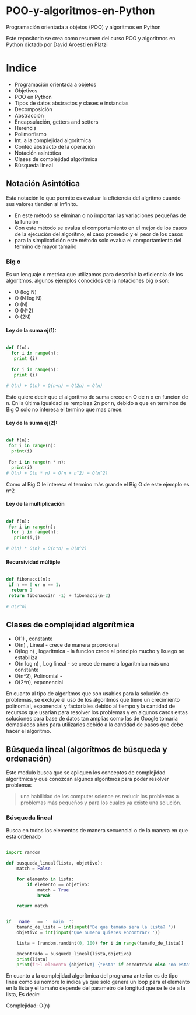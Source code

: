 # POO-y-algoritmos-en-Python

Programación orientada a objetos (POO) y algoritmos en Python

Este repositorio se crea como resumen del curso POO y algoritmos en Python dictado por David Aroesti en Platzi

# Indice
- Programación orientada a objetos
 - Objetivos
 - POO en Python
 - Tipos de datos abstractos y clases e instancias
 - Decomposición
 - Abstracción
 - Encapsulación, getters and setters
 - Herencia
 - Polimorfismo
 - Int. a la complejidad algoritmica
 - Conteo abstracto de la operación
 - Notación asintótica
 - Clases de complejidad algorítmica
 - Búsqueda lineal





## Notación Asintótica
Esta notación lo que permite es evaluar la eficiencia del algritmo cuando sus valores tienden al infinito.
 - En este método se eliminan o no importan las variaciones pequeñas de la función
 - Con este método se evalua el comportamiento en el mejor de los casos de la ejecución del algoritmo, el caso promedio y el peor de los casos
 - para la simplicafición este método solo evalua el comportamiento del termino de mayor tamaño
 
 ### Big o
 Es un lenguaje o metrica que utilizamos para describir la eficiencia de los algoritmos.
 algunos ejemplos conocidos de la notaciones big o son:
  - O (log N)
  - O (N log N)
  - O (N)
  - O (N^2)
  - O (2N)

#### Ley de la suma ej(1):

```python

def f(n):
  for i in range(n):
   print (i)
   
  for i in range(n):
   print (i)
   
# O(n) + O(n) = O(n+n) = O(2n) = O(n)
```
Esto quiere decir que el algoritmo de suma crece en O de n o en funcion de n. En la última igualdad se remplaza 2n por n, debido a que en terminos de Big O solo no interesa el termino que mas crece.

#### Ley de la suma ej(2):
```python

def f(n):
 for i in range(n):
  print(i)
 
 For i in range(n * n):
  print(i)
# O(n) + O(n * n) = O(n + n^2) = O(n^2)

```
Como al Big O le interesa el termino más grande el Big O de este ejemplo es n^2

#### Ley de la multiplicación
```python

def f(n):
 for i in range(n):
  for j in range(n):
   print(i,j)
   
# O(n) * O(n) = O(n*n) = O(n^2)

```

#### Recursividad múltiple
```python

def fibonacci(n):
 if n == 0 or n == 1:
  return 1
 return fibonacci(n -1) + fibonacci(n-2)
 
# O(2^n)

```

## Clases de complejidad algorítmica
 - O(1) , constante
 - O(n) , Lineal - crece de manera prporcional
 - O(log n) , logarítmica - la funcion crece al principio mucho y lkuego se estabiliza
 - O(n log n) , Log lineal - se crece de manera logarítmica más una constante
 - O(n^2), Polinomial - 
 - O(2^n), exponencial
 
En cuanto al tipo de algorítmos que son usables para la solución de problemas, se excluye el uso de los algoritmos que tiene  un crecimiento polinomial, exponencial y factoriales debido al tiempo y la cantidad de recursos que usarian para resolver los problemas y en algunos casos estas soluciones para base de datos tan amplias como las de Google tomaria demasiados años para utilizarlos debido a la cantidad de pasos que debe hacer el algoritmo.

## Búsqueda lineal (algorítmos de búsqueda y ordenación)
Este modulo busca que se apliquen los conceptos de complejidad algorítmica y que conozcan algunos algorítmos para poder resolver problemas

> una habilidad de los computer science es reducir los problemas a problemas más pequeños y para los cuales ya existe una solución.

### Búsqueda lineal
Busca en todos los elementos de manera secuencial o de la manera en que esta ordenado

```python

import random

def busqueda_lineal(lista, objetivo):
    match = False

    for elemento in lista:
        if elemento == objetivo:
            match = True
            break

    return match


if __name__ == '__main__':
    tamaño_de_lista = int(input('De que tamaño sera la lista? '))
    objetivo = int(input('Que numero quieres encontrar? '))

    lista = [random.randint(0, 100) for i in range(tamaño_de_lista)]

    encontrado = busqueda_lineal(lista,objetivo)
    print(lista)
    print(f'El elemento {objetivo} {"esta" if encontrado else "no esta"} en la lista')

```
En cuanto a la complejidad algorítmica del programa anterior es de tipo linea como su nombre lo indica ya que solo genera un loop para el elemento en la lista y el tamaño depende del parametro de longitud que se le de a la lista, Es decir:
 
 Complejidad: O(n)

